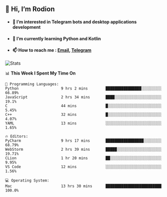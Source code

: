 ## 👋 Hi, I’m Rodion
- #### 👀 I’m interested in Telegram bots and desktop applications development
- #### 🌱 I’m currently learning Python and Kotlin
- #### 📫 How to reach me : [Email](mailto:me@lavn.ml), [Telegram](https://t.me/fast_geek)

![Stats](https://github-readme-stats.vercel.app/api?username=rodion-gudz&show_icons=true&theme=github_dark&hide_border=true&hide=issues&count_private=true&layout=compact)


<!--START_SECTION:waka-->
📊 **This Week I Spent My Time On** 

```text
💬 Programming Languages: 
Python                   9 hrs 2 mins        ████████████████░░░░░░░░░   66.89% 
JavaScript               2 hrs 34 mins       ████░░░░░░░░░░░░░░░░░░░░░   19.1% 
C                        44 mins             █░░░░░░░░░░░░░░░░░░░░░░░░   5.45% 
C++                      32 mins             █░░░░░░░░░░░░░░░░░░░░░░░░   4.07% 
YAML                     13 mins             ░░░░░░░░░░░░░░░░░░░░░░░░░   1.65%

🔥 Editors: 
PyCharm                  9 hrs 17 mins       █████████████████░░░░░░░░   68.79% 
WebStorm                 2 hrs 39 mins       █████░░░░░░░░░░░░░░░░░░░░   19.71% 
CLion                    1 hr 20 mins        ██░░░░░░░░░░░░░░░░░░░░░░░   9.95% 
VS Code                  12 mins             ░░░░░░░░░░░░░░░░░░░░░░░░░   1.56%

💻 Operating System: 
Mac                      13 hrs 30 mins      █████████████████████████   100.0%

```


<!--END_SECTION:waka-->
